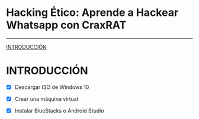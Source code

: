 # Hacking Ético: Aprende a Hackear Whatsapp con CraxRAT
<hr/>

[INTRODUCCIÓN](#introducción)


# INTRODUCCIÓN

- [x] Descargar ISO de Windows 10
- [x] Crear una máquina virtual
- [x] Instalar BlueStacks o Android Studio




